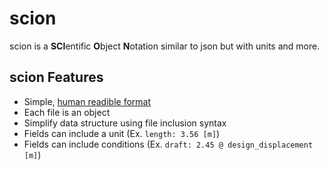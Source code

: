 # scion
scion is a **SCI**entific **O**bject **N**otation similar to json but with units and more.

## scion Features

* Simple, [human readible format](https://github.com/metinsaylan/scion/blob/master/vbnet/tests/scionReaderTest/data/sample.md)
* Each file is an object
* Simplify data structure using file inclusion syntax
* Fields can include a unit (Ex. `length: 3.56 [m]`)
* Fields can include conditions (Ex. `draft: 2.45 @ design_displacement [m]`)



